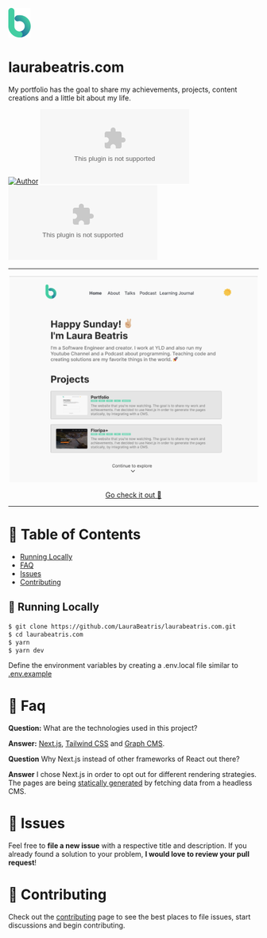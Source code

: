 <p align="left">
   <img src="./.github/docs/images/logo.png" />
</p>

# laurabeatris.com

My portfolio has the goal to share my achievements, projects, content creations and a little bit about my life. 

[![Author](https://img.shields.io/badge/author-LauraBeatris-43CEA2?style=flat-square)](https://github.com/LauraBeatris)
[![Languages](https://img.shields.io/github/languages/count/LauraBeatris/laurabeatris.com?color=%2343CEA2&style=flat-square)](#)
[![Stars](https://img.shields.io/github/stars/LauraBeatris/laurabeatris.com?color=43CEA2&style=flat-square)](https://github.com/LauraBeatris/laurabeatris.com/stargazers)

---
<p align="center">
   <img src="./.github/docs/images/homepage.png" width="500"/>
</p>

<p align="center">
   <a href="https://use-selected-items-hook-6vsdik4n4.vercel.app/">Go check it out 🎉</a>
</p>

---

# :pushpin: Table of Contents

* [Running Locally](#construction_worker-running-locally)
* [FAQ](#postbox-faq)
* [Issues](#bug-issues)
* [Contributing](#tada-contributing)

## :construction_worker: Running Locally

```
$ git clone https://github.com/LauraBeatris/laurabeatris.com.git
$ cd laurabeatris.com
$ yarn
$ yarn dev
```

Define the environment variables by creating a .env.local file similar to [.env.example](https://github.com/LauraBeatris/laurabeatris.com/blob/main/.env.example)

# :postbox: Faq

**Question:** What are the technologies used in this project?

**Answer:** [Next.js](https://nextjs.org/), [Tailwind CSS](https://tailwindcss.com/) and [Graph CMS](https://graphcms.com/).

**Question** Why Next.js instead of other frameworks of React out there?

**Answer** I chose Next.js in order to opt out for different rendering strategies. The pages are being [statically generated](https://nextjs.org/docs/basic-features/data-fetching#getstaticprops-static-generation) by fetching data from a headless CMS.

# :bug: Issues

Feel free to **file a new issue** with a respective title and description. If you already found a solution to your problem, **I would love to review your pull request**! 

# :tada: Contributing

Check out the [contributing](https://github.com/LauraBeatris/laurabeatris.com/blob/master/CONTRIBUTING.md) page to see the best places to file issues, start discussions and begin contributing.